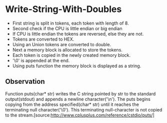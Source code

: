 # Write-String-With-Doubles

- First string is split in tokens, each token with length of 8.
- Second check if the CPU is little endian or big endian
- If CPU is little endian the tokens are reversed, else they are not.
- Tokens are converted to HEX.
- Using an Union tokens are converted to double.
- Next a memory block is allocated to store the tokens.
- Each token is copied in the newly created memory block.
- '\0' is appended at the end.
- Using puts function the memory block is displayed as a string.

## Observation
Function puts(char* str) writes the C string pointed by str to the standard output(stdout) and appends a newline character('\n').
The puts begins copying from the address specified(char* str) until it reaches the terminating null character('\0').
This terminating null-character is not copied to the stream.[source:http://www.cplusplus.com/reference/cstdio/puts/]
